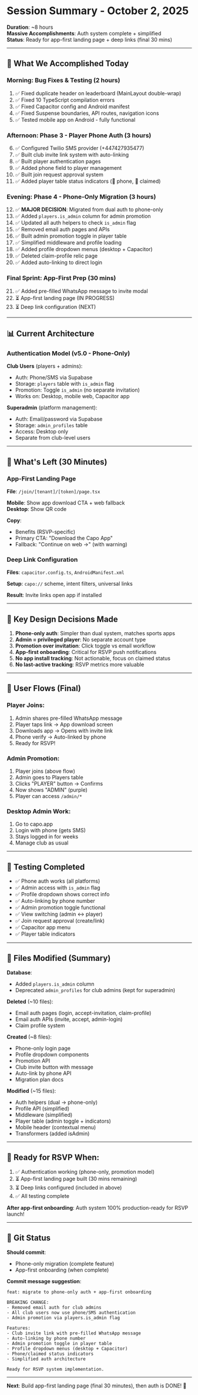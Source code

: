 # Session Summary - October 2, 2025

**Duration**: ~8 hours  
**Massive Accomplishments**: Auth system complete + simplified  
**Status**: Ready for app-first landing page + deep links (final 30 mins)

---

## 🎉 What We Accomplished Today

### Morning: Bug Fixes & Testing (2 hours)
1. ✅ Fixed duplicate header on leaderboard (MainLayout double-wrap)
2. ✅ Fixed 10 TypeScript compilation errors
3. ✅ Fixed Capacitor config and Android manifest
4. ✅ Fixed Suspense boundaries, API routes, navigation icons
5. ✅ Tested mobile app on Android - fully functional

### Afternoon: Phase 3 - Player Phone Auth (3 hours)
6. ✅ Configured Twilio SMS provider (+447427935477)
7. ✅ Built club invite link system with auto-linking
8. ✅ Built player authentication pages
9. ✅ Added phone field to player management
10. ✅ Built join request approval system
11. ✅ Added player table status indicators (📱 phone, 🔗 claimed)

### Evening: Phase 4 - Phone-Only Migration (3 hours)
12. ✅ **MAJOR DECISION**: Migrated from dual auth to phone-only
13. ✅ Added `players.is_admin` column for admin promotion
14. ✅ Updated all auth helpers to check `is_admin` flag
15. ✅ Removed email auth pages and APIs
16. ✅ Built admin promotion toggle in player table
17. ✅ Simplified middleware and profile loading
18. ✅ Added profile dropdown menus (desktop + Capacitor)
19. ✅ Deleted claim-profile relic page
20. ✅ Added auto-linking to direct login

### Final Sprint: App-First Prep (30 mins)
21. ✅ Added pre-filled WhatsApp message to invite modal
22. ⏳ App-first landing page (IN PROGRESS)
23. ⏳ Deep link configuration (NEXT)

---

## 📊 Current Architecture

### Authentication Model (v5.0 - Phone-Only)

**Club Users** (players + admins):
- Auth: Phone/SMS via Supabase
- Storage: `players` table with `is_admin` flag
- Promotion: Toggle `is_admin` (no separate invitation)
- Works on: Desktop, mobile web, Capacitor app

**Superadmin** (platform management):
- Auth: Email/password via Supabase
- Storage: `admin_profiles` table
- Access: Desktop only
- Separate from club-level users

---

## 🎯 What's Left (30 Minutes)

### App-First Landing Page
**File**: `/join/[tenant]/[token]/page.tsx`

**Mobile**: Show app download CTA + web fallback  
**Desktop**: Show QR code

**Copy**: 
- Benefits (RSVP-specific)
- Primary CTA: "Download the Capo App"
- Fallback: "Continue on web →" (with warning)

### Deep Link Configuration
**Files**: `capacitor.config.ts`, `AndroidManifest.xml`

**Setup**: `capo://` scheme, intent filters, universal links

**Result**: Invite links open app if installed

---

## 🔑 Key Design Decisions Made

1. **Phone-only auth**: Simpler than dual system, matches sports apps
2. **Admin = privileged player**: No separate account type
3. **Promotion over invitation**: Click toggle vs email workflow
4. **App-first onboarding**: Critical for RSVP push notifications
5. **No app install tracking**: Not actionable, focus on claimed status
6. **No last-active tracking**: RSVP metrics more valuable

---

## 📱 User Flows (Final)

### Player Joins:
1. Admin shares pre-filled WhatsApp message
2. Player taps link → App download screen
3. Downloads app → Opens with invite link
4. Phone verify → Auto-linked by phone
5. Ready for RSVP!

### Admin Promotion:
1. Player joins (above flow)
2. Admin goes to Players table
3. Clicks "PLAYER" button → Confirms
4. Now shows "ADMIN" (purple)
5. Player can access `/admin/*`

### Desktop Admin Work:
1. Go to capo.app
2. Login with phone (gets SMS)
3. Stays logged in for weeks
4. Manage club as usual

---

## 🧪 Testing Completed

- ✅ Phone auth works (all platforms)
- ✅ Admin access with `is_admin` flag
- ✅ Profile dropdown shows correct info
- ✅ Auto-linking by phone number
- ✅ Admin promotion toggle functional
- ✅ View switching (admin ↔ player)
- ✅ Join request approval (create/link)
- ✅ Capacitor app menu
- ✅ Player table indicators

---

## 📂 Files Modified (Summary)

**Database**:
- Added `players.is_admin` column
- Deprecated `admin_profiles` for club admins (kept for superadmin)

**Deleted** (~10 files):
- Email auth pages (login, accept-invitation, claim-profile)
- Email auth APIs (invite, accept, admin-login)
- Claim profile system

**Created** (~8 files):
- Phone-only login page
- Profile dropdown components
- Promotion API
- Club invite button with message
- Auto-link by phone API
- Migration plan docs

**Modified** (~15 files):
- Auth helpers (dual → phone-only)
- Profile API (simplified)
- Middleware (simplified)
- Player table (admin toggle + indicators)
- Mobile header (contextual menu)
- Transformers (added isAdmin)

---

## 🚀 Ready for RSVP When:

1. ✅ Authentication working (phone-only, promotion model)
2. ⏳ App-first landing page built (30 mins remaining)
3. ⏳ Deep links configured (included in above)
4. ✅ All testing complete

**After app-first onboarding**: Auth system 100% production-ready for RSVP launch!

---

## 💾 Git Status

**Should commit**:
- Phone-only migration (complete feature)
- App-first onboarding (when complete)

**Commit message suggestion**:
```
feat: migrate to phone-only auth + app-first onboarding

BREAKING CHANGE: 
- Removed email auth for club admins
- All club users now use phone/SMS authentication
- Admin promotion via players.is_admin flag

Features:
- Club invite link with pre-filled WhatsApp message
- Auto-linking by phone number
- Admin promotion toggle in player table  
- Profile dropdown menus (desktop + Capacitor)
- Phone/claimed status indicators
- Simplified auth architecture

Ready for RSVP system implementation.
```

---

**Next**: Build app-first landing page (final 30 minutes), then auth is DONE! 🎊

